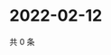# 2022-02-12

共 0 条

<!-- BEGIN WEIBO -->
<!-- 最后更新时间 Sat Feb 12 2022 04:09:03 GMT+0800 (China Standard Time) -->

<!-- END WEIBO -->
